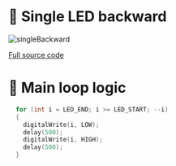 # 🚨 Single LED backward

![singleBackward](https://github.com/Edveika/Arduino-LED/assets/113787144/c86a1e9b-31f2-4fc3-8918-1791ec666515)

[Full source code](https://github.com/Edveika/Arduino-LED/blob/main/SingleBackward/SingleBackward.ino)

# 🧠 Main loop logic

```c++
  for (int i = LED_END; i >= LED_START; --i)
  {
    digitalWrite(i, LOW);
    delay(500);
    digitalWrite(i, HIGH);
    delay(500);
  }
```
